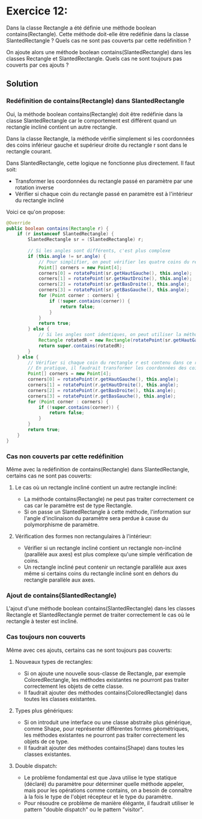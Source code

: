 # Exercice 12:

Dans la classe Rectangle a été définie une méthode boolean contains(Rectangle). Cette méthode doit-elle être redéfinie dans la classe SlantedRectangle ? Quels cas ne sont pas couverts par cette redéfinition ?

On ajoute alors une méthode boolean contains(SlantedRectangle) dans les classes Rectangle et SlantedRectangle. Quels cas ne sont toujours pas couverts par ces ajouts ?

## Solution

### Redéfinition de contains(Rectangle) dans SlantedRectangle

Oui, la méthode boolean contains(Rectangle) doit être redéfinie dans la classe SlantedRectangle car le comportement est différent quand un rectangle incliné contient un autre rectangle.

Dans la classe Rectangle, la méthode vérifie simplement si les coordonnées des coins inférieur gauche et supérieur droite du rectangle r sont dans le rectangle courant.

Dans SlantedRectangle, cette logique ne fonctionne plus directement. Il faut soit:
- Transformer les coordonnées du rectangle passé en paramètre par une rotation inverse
- Vérifier si chaque coin du rectangle passé en paramètre est à l'intérieur du rectangle incliné

Voici ce qu'on propose:
```java
@Override
public boolean contains(Rectangle r) {
    if (r instanceof SlantedRectangle) {
        SlantedRectangle sr = (SlantedRectangle) r;
        
        // Si les angles sont différents, c'est plus complexe
        if (this.angle != sr.angle) {
            // Pour simplifier, on peut vérifier les quatre coins du rectangle après les avoir transformés selon l'angle
            Point[] corners = new Point[4];
            corners[0] = rotatePoint(sr.getHautGauche(), this.angle);
            corners[1] = rotatePoint(sr.getHautDroite(), this.angle);
            corners[2] = rotatePoint(sr.getBasDroite(), this.angle);
            corners[3] = rotatePoint(sr.getBasGauche(), this.angle);
            for (Point corner : corners) {
                if (!super.contains(corner)) {
                    return false;
                }
            }
            return true;
        } else {
            // Si les angles sont identiques, on peut utiliser la méthode de la classe parent après avoir fait une rotation inverse
            Rectangle rotatedR = new Rectangle(rotatePoint(sr.getHautGauche(), -this.angle), rotatePoint(sr.getBasDroite(), -this.angle));
            return super.contains(rotatedR);
        }
    } else {
        // Vérifier si chaque coin du rectangle r est contenu dans ce rectangle
        // En pratique, il faudrait transformer les coordonnées des coins
        Point[] corners = new Point[4];
        corners[0] = rotatePoint(r.getHautGauche(), this.angle);
        corners[1] = rotatePoint(r.getHautDroite(), this.angle);
        corners[2] = rotatePoint(r.getBasDroite(), this.angle);
        corners[3] = rotatePoint(r.getBasGauche(), this.angle);
        for (Point corner : corners) {
            if (!super.contains(corner)) {
                return false;
            }
        }
        return true;
    }
}
```
### Cas non couverts par cette redéfinition

Même avec la redéfinition de contains(Rectangle) dans SlantedRectangle, certains cas ne sont pas couverts:

1. Le cas où un rectangle incliné contient un autre rectangle incliné:
   - La méthode contains(Rectangle) ne peut pas traiter correctement ce cas car le paramètre est de type Rectangle.
   - Si on passe un SlantedRectangle à cette méthode, l'information sur l'angle d'inclinaison du paramètre sera perdue à cause du polymorphisme de paramètre.

2. Vérification des formes non rectangulaires à l'intérieur:
   - Vérifier si un rectangle incliné contient un rectangle non-incliné (parallèle aux axes) est plus complexe qu'une simple vérification de coins.
   - Un rectangle incliné peut contenir un rectangle parallèle aux axes même si certains coins du rectangle incliné sont en dehors du rectangle parallèle aux axes.

### Ajout de contains(SlantedRectangle)

L'ajout d'une méthode boolean contains(SlantedRectangle) dans les classes Rectangle et SlantedRectangle permet de traiter correctement le cas où le rectangle à tester est incliné.

### Cas toujours non couverts

Même avec ces ajouts, certains cas ne sont toujours pas couverts:

1. Nouveaux types de rectangles:
   - Si on ajoute une nouvelle sous-classe de Rectangle, par exemple ColoredRectangle, les méthodes existantes ne pourront pas traiter correctement les objets de cette classe.
   - Il faudrait ajouter des méthodes contains(ColoredRectangle) dans toutes les classes existantes.

2. Types plus génériques:
    - Si on introduit une interface ou une classe abstraite plus générique, comme Shape, pour représenter différentes formes géométriques, les méthodes existantes ne pourront pas traiter correctement les objets de ce type.
    - Il faudrait ajouter des méthodes contains(Shape) dans toutes les classes existantes.

3. Double dispatch:
   - Le problème fondamental est que Java utilise le type statique (déclaré) du paramètre pour déterminer quelle méthode appeler, mais pour les opérations comme contains, on a besoin de connaître à la fois le type de l'objet récepteur et le type du paramètre.
   - Pour résoudre ce problème de manière élégante, il faudrait utiliser le pattern "double dispatch" ou le pattern "visitor".
